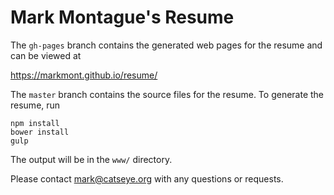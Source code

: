 # Mark Montague's Resume

The `gh-pages` branch contains the generated web pages for the resume and can be viewed at

https://markmont.github.io/resume/

The `master` branch contains the source files for the resume.  To generate the resume, run

```
npm install
bower install
gulp
```

The output will be in the `www/` directory.

Please contact [mark@catseye.org](mailto:mark@catseye.org) with any questions or requests.

